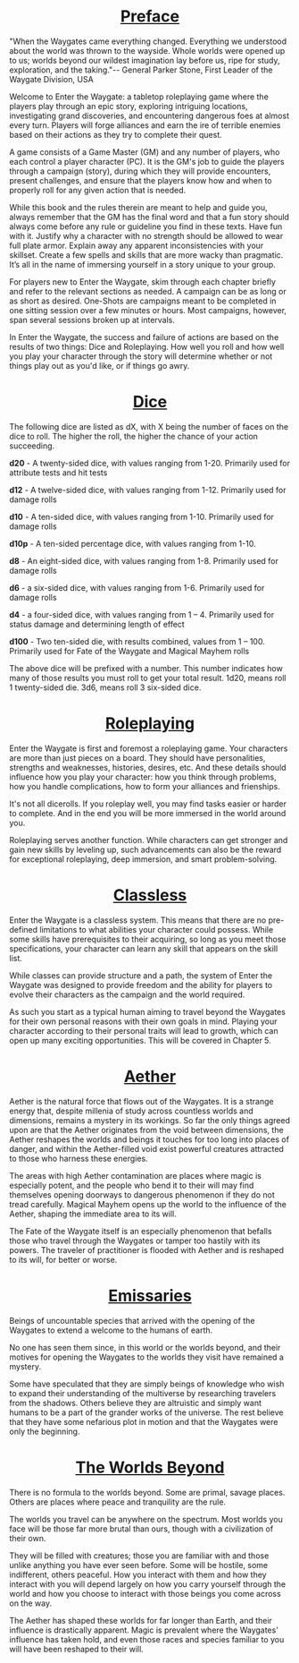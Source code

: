<div style="text-align: center;"><ins><h1>Preface</h1></ins></div>

"When the Waygates came everything changed. Everything we understood about the world was thrown to the wayside. Whole worlds were opened up to us; worlds beyond our wildest imagination lay before us, ripe for study, exploration, and the taking."-- General Parker Stone, First Leader of the Waygate Division, USA

Welcome to Enter the Waygate: a tabletop roleplaying game where the players play through an epic story, exploring intriguing locations, investigating grand discoveries, and encountering dangerous foes at almost every turn. Players will forge alliances and earn the ire of terrible enemies based on their actions as they try to complete their quest.

A game consists of a Game Master (GM) and any number of players, who each control a player character (PC). It is the GM's job to guide the players through a campaign (story), during which they will provide encounters, present challenges, and ensure that the players know how and when to properly roll for any given action that is needed.

While this book and the rules therein are meant to help and guide you, always remember that the GM has the final word and that a fun story should always come before any rule or guideline you find in these texts. Have fun with it. Justify why a character with no strength should be allowed to wear full plate armor. Explain away any apparent inconsistencies with your skillset. Create a few spells and skills that are more wacky than pragmatic. It’s all in the name of immersing yourself in a story unique to your group.

For players new to Enter the Waygate, skim through each chapter briefly and refer to the relevant sections as needed. A campaign can be as long or as short as desired. One-Shots are campaigns meant to be completed in one sitting session over a few minutes or hours. Most campaigns, however, span several sessions broken up at intervals.

In Enter the Waygate, the success and failure of actions are based on the results of two things: Dice and Roleplaying. How well you roll and how well you play your character through the story will determine whether or not things play out as you'd like, or if things go awry.

<div style="text-align: center;"><ins><h1>Dice</h1></ins></div>

The following dice are listed as dX, with X being the number of faces on the dice to roll. The higher the roll, the higher the chance of your action succeeding.

**d20** - A twenty-sided dice, with values ranging from 1-20. Primarily used for attribute tests and hit tests

**d12** - A twelve-sided dice, with values ranging from 1-12. Primarily used for damage rolls

**d10** - A ten-sided dice, with values ranging from 1-10. Primarily used for damage rolls

**d10p** - A ten-sided percentage dice, with values ranging from 1-10.

**d8** - An eight-sided dice, with values ranging from 1-8. Primarily used for damage rolls

**d6** - a six-sided dice, with values ranging from 1-6. Primarily used for damage rolls

**d4** - a four-sided dice, with values ranging from 1 – 4. Primarily used for status damage and determining length of effect

**d100** - Two ten-sided die, with results combined, values from 1 – 100. Primarily used for Fate of the Waygate and Magical Mayhem rolls

The above dice will be prefixed with a number. This number indicates how many of those results you must roll to get your total result.
1d20, means roll 1 twenty-sided die.
3d6, means roll 3 six-sided dice.

<div style="text-align: center;"><ins><h1>Roleplaying</h1></ins></div>

Enter the Waygate is first and foremost a roleplaying game. Your characters are more than just pieces on a board. They should have personalities, strengths and weaknesses, histories, desires, etc. And these details should influence how you play your character: how you think through problems, how you handle complications, how to form your alliances and frienships.

It's not all dicerolls. If you roleplay well, you may find tasks easier or harder to complete. And in the end you will be more immersed in the world around you.

Roleplaying serves another function. While characters can get stronger and gain new skills by leveling up, such advancements can also be the reward for exceptional roleplaying, deep immersion, and smart problem-solving.

<div style="text-align: center;"><ins><h1>Classless</h1></ins></div>

Enter the Waygate is a classless system. This means that there are no pre-defined limitations to what abilities your character could possess. While some skills have prerequisites to their acquiring, so long as you meet those specifications, your character can learn any skill that appears on the skill list.

While classes can provide structure and a path, the system of Enter the Waygate was designed to provide freedom and the ability for players to evolve their characters as the campaign and the world required.

As such you start as a typical human aiming to travel beyond the Waygates for their own personal reasons with their own goals in mind. Playing your character according to their personal traits will lead to growth, which can open up many exciting opportunities. This will be covered in Chapter 5.

<div style="text-align: center;"><ins><h1>Aether</h1></ins></div>

Aether is the natural force that flows out of the Waygates. It is a strange energy that, despite millenia of study across countless worlds and dimensions, remains a mystery in its workings. So far the only things agreed upon are that the Aether originates from the void between dimensions, the Aether reshapes the worlds and beings it touches for too long into places of danger, and within the Aether-filled void exist powerful creatures attracted to those who harness these energies.

The areas with high Aether contamination are places where magic is especially potent, and the people who bend it to their will may find themselves opening doorways to dangerous phenomenon if they do not tread carefully. Magical Mayhem opens up the world to the influence of the Aether, shaping the immediate area to its will.

The Fate of the Waygate itself is an especially phenomenon that befalls those who travel through the Waygates or tamper too hastily with its powers. The traveler of practitioner is flooded with Aether and is reshaped to its will, for better or worse.

<div style="text-align: center;"><ins><h1>Emissaries</h1></ins></div>

Beings of uncountable species that arrived with the opening of the Waygates to extend a welcome to the humans of earth.

No one has seen them since, in this world or the worlds beyond, and their motives for opening the Waygates to the worlds they visit have remained a mystery.

Some have speculated that they are simply beings of knowledge who wish to expand their understanding of the multiverse by researching travelers from the shadows. Others believe they are altruistic and simply want humans to be a part of the grander works of the universe. The rest believe that they have some nefarious plot in motion and that the Waygates were only the beginning.

<div style="text-align: center;"><ins><h1>The Worlds Beyond</h1></ins></div>

There is no formula to the worlds beyond. Some are primal, savage places. Others are places where peace and tranquility are the rule.

The worlds you travel can be anywhere on the spectrum. Most worlds you face will be those far more brutal than ours, though with a civilization of their own.

They will be filled with creatures; those you are familiar with and those unlike anything you have ever seen before. Some will be hostile, some indifferent, others peaceful. How you interact with them and how they interact with you will depend largely on how you carry yourself through the world and how you choose to interact with those beings you come across on the way.

The Aether has shaped these worlds for far longer than Earth, and their influence is drastically apparent. Magic is prevalent where the Waygates' influence has taken hold, and even those races and species familiar to you will have been reshaped to their will.
